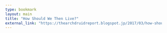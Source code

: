 ```yaml
---
type: bookmark
layout: main
title: "How Should We Then Live?"
external_link: "https://thearchdruidreport.blogspot.jp/2017/03/how-should-we-then-live.html?m=1"
---
```



